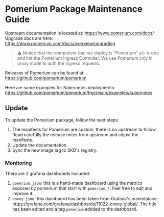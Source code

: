 # Pomerium Package Maintenance Guide

Upstream documentation is located at: <https://www.pomerium.com/docs/>
Upgrade docs are here: <https://www.pomerium.com/docs/overview/upgrading>

> ⚠️ Notice that the component that we deploy is "Pomerium" all-in-one and not the Pomerium Ingress Controller. We use Pomerium only in proxy mode to auth the Ingress requests.

Releases of Pomerium can be found at: <https://github.com/pomerium/pomerium>

Here are some examples for Kubernetes deployments: <https://github.com/pomerium/pomerium/tree/main/examples/kubernetes>

## Update

To update the Pomerium package, follow the next steps:

1. The manifests for Pomerium are custom, there is no upstream to follow. Read carefully the release notes from upstream and adjust the manifests.
2. Update the documentation.
3. Sync the new image tag to SKD's registry.

### Monitoring

There are 2 grafana dashboards included:

1. `pomerium.json`: this is a hand-made dashboard using the metrics exposed by pomerium that start with `pomerium_*`. Feel free to edit and improve it.
2. `envoy.json`: this dashbaord has been taken from Grafana's marketplace: <https://grafana.com/grafana/dashboards/11022-envoy-global/>. The title has been edited and a tag `pomerium` addded to the dashboard.
